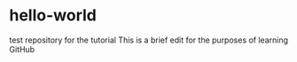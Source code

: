 # hello-world
test repository for the tutorial
This is a brief edit for the purposes of learning GitHub
